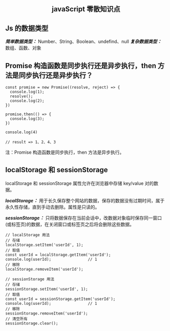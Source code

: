 <h2 align="center">javaScript 零散知识点</h2>

## Js 的数据类型

***简单数据类型：*** Number、String、Boolean、undefind、null
***复杂数据类型：*** 数组、函数、对象



## Promise 构造函数是同步执行还是异步执行，then 方法是同步执行还是异步执行？

```
const promise = new Promise((resolve, reject) => {
  console.log(1);
  resolve();
  console.log(2);
})

promise.then(() => {
  console.log(3);
})

console.log(4)

// result => 1、2、4、3 
```

注：Promise 构造函数是同步执行，then 方法是异步执行。


## localStorage 和 sessionStorage 

localStorage 和 sessionStorage 属性允许在浏览器中存储 key/value 对的数据。

***localStorage：*** 用于长久保存整个网站的数据，保存的数据没有过期时间，属于永久性存储，直到手动去删除。属性是只读的。

***sessionStorage：*** 只将数据保存在当前会话中，改数据对象临时保存同一窗口(或标签页)的数据，在关闭窗口或标签页之后将会删除这些数据。

```
// localStorage 用法
// 存储
localStorage.setItem('userId', 1);
// 取值
const userId = localStorage.getItem('userId');
console.log(userId);                // 1
// 移除
localStorage.removeItem('userId');

// sessionStorage 用法
// 存储
sessionStorage.setItem('userId', 1);
// 取值
const userId = sessionStorage.getItem('userId');
console.log(userId);                // 1
// 移除
sessionStorage.removeItem('userId');
// 清空所有
sessionStorage.clear();
```